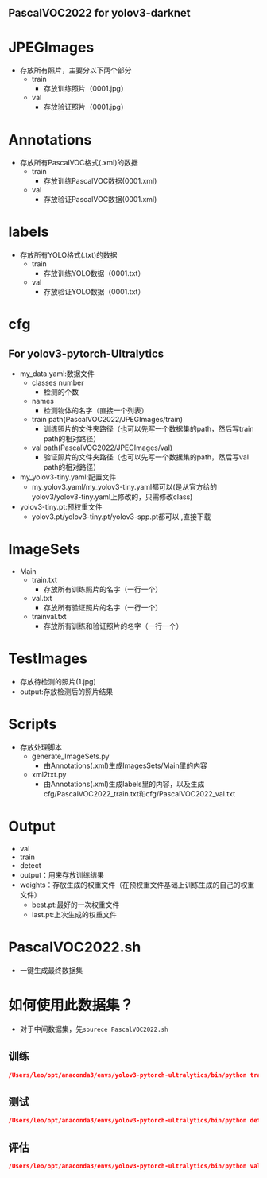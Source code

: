 PascalVOC2022 for yolov3-darknet
---
# JPEGImages
- 存放所有照片，主要分以下两个部分
  - train
    - 存放训练照片（0001.jpg）
  - val 
    - 存放验证照片（0001.jpg）

# Annotations
- 存放所有PascalVOC格式(.xml)的数据
  - train 
    - 存放训练PascalVOC数据(0001.xml)
  - val 
    - 存放验证PascalVOC数据(0001.xml)

# labels
- 存放所有YOLO格式(.txt)的数据
  - train 
    - 存放训练YOLO数据（0001.txt）
  - val 
    - 存放验证YOLO数据（0001.txt）

# cfg
## For yolov3-pytorch-Ultralytics
- my_data.yaml:数据文件
  - classes number
    - 检测的个数
  - names
    - 检测物体的名字（直接一个列表）
  - train path(PascalVOC2022/JPEGImages/train)
    - 训练照片的文件夹路径（也可以先写一个数据集的path，然后写train path的相对路径）
  - val path(PascalVOC2022/JPEGImages/val)
    - 验证照片的文件夹路径（也可以先写一个数据集的path，然后写val path的相对路径）
- my_yolov3-tiny.yaml:配置文件
  - my_yolov3.yaml/my_yolov3-tiny.yaml都可以(是从官方给的yolov3/yolov3-tiny.yaml上修改的，只需修改class)
- yolov3-tiny.pt:预权重文件
  - yolov3.pt/yolov3-tiny.pt/yolov3-spp.pt都可以 ,直接下载

# ImageSets
- Main
  - train.txt
    - 存放所有训练照片的名字（一行一个）
  - val.txt
    - 存放所有验证照片的名字（一行一个）
  - trainval.txt
    - 存放所有训练和验证照片的名字（一行一个）

# TestImages
- 存放待检测的照片(1.jpg) 
- output:存放检测后的照片结果

# Scripts
- 存放处理脚本
  - generate_ImageSets.py
    - 由Annotations(.xml)生成ImagesSets/Main里的内容
  - xml2txt.py
    - 由Annotations(.xml)生成labels里的内容，以及生成cfg/PascalVOC2022_train.txt和cfg/PascalVOC2022_val.txt
# Output
- val
- train
- detect
- output：用来存放训练结果
- weights：存放生成的权重文件（在预权重文件基础上训练生成的自己的权重文件）
  - best.pt:最好的一次权重文件
  - last.pt:上次生成的权重文件

# PascalVOC2022.sh
- 一键生成最终数据集

# 如何使用此数据集？
- 对于中间数据集，先```sourece PascalVOC2022.sh```
## 训练

```JSON
/Users/leo/opt/anaconda3/envs/yolov3-pytorch-ultralytics/bin/python train.py --data PascalVOC2022/cfg/my_data.yaml --cfg PascalVOC2022/cfg/my_yolov3-tiny.yaml --weights PascalVOC2022/cfg/yolov3-tiny.pt --epochs 5 --batch-size 4 --device 'cpu'  --project 'PascalVOC2022/Output/train' --name 'train_output'
```

## 测试

```JSON
/Users/leo/opt/anaconda3/envs/yolov3-pytorch-ultralytics/bin/python detect.py --weights PascalVOC2022/Output/train/train_output/weights/best.pt --source PascalVOC2022/TestImages/BloodImage_00350.jpg --device 'cpu'  --project 'PascalVOC2022/Output/detect' --name 'detect_output' --view-img --visualize
```

## 评估

```JSON
/Users/leo/opt/anaconda3/envs/yolov3-pytorch-ultralytics/bin/python val.py --data PascalVOC2022/cfg/my_data.yaml --weights PascalVOC2022/Output/train/train_output/weights/best.pt --batch-size 4 --project 'PascalVOC2022/Output/val' --name 'val_output' --half
```